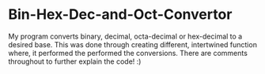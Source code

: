 # Bin-Hex-Dec-and-Oct-Convertor
My program converts binary, decimal, octa-decimal or hex-decimal to a desired base. This was done through creating different, 
intertwined function where, it performed the performed the conversions. There are comments throughout to further explain the code! :)
